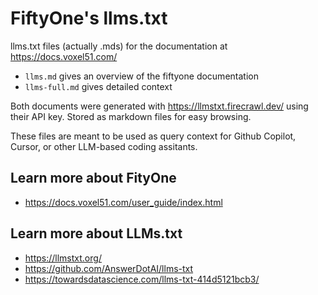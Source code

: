 # FiftyOne's llms.txt 
llms.txt files (actually .mds) for the documentation at https://docs.voxel51.com/

- `llms.md` gives an overview of the fiftyone documentation
- `llms-full.md` gives detailed context

Both documents were generated with https://llmstxt.firecrawl.dev/ using their API key. Stored as markdown files for easy browsing. 

These files are meant to be used as query context for Github Copilot, Cursor, or other LLM-based coding assitants.

## Learn more about FityOne
* https://docs.voxel51.com/user_guide/index.html 

## Learn more about LLMs.txt

* https://llmstxt.org/
* https://github.com/AnswerDotAI/llms-txt
* https://towardsdatascience.com/llms-txt-414d5121bcb3/
